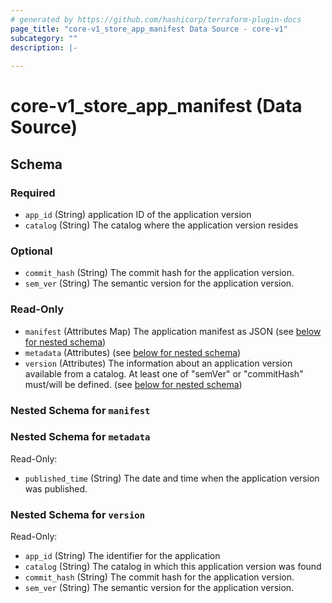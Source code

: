 ```yaml
---
# generated by https://github.com/hashicorp/terraform-plugin-docs
page_title: "core-v1_store_app_manifest Data Source - core-v1"
subcategory: ""
description: |-
  
---
```


# core-v1_store_app_manifest (Data Source)





<!-- schema generated by tfplugindocs -->
## Schema

### Required

- `app_id` (String) application ID of the application version
- `catalog` (String) The catalog where the application version resides

### Optional

- `commit_hash` (String) The commit hash for the application version.
- `sem_ver` (String) The semantic version for the application version.

### Read-Only

- `manifest` (Attributes Map) The application manifest as JSON (see [below for nested schema](#nestedatt--manifest))
- `metadata` (Attributes) (see [below for nested schema](#nestedatt--metadata))
- `version` (Attributes) The information about an application version available from a catalog.
At least one of "semVer" or "commitHash" must/will be defined. (see [below for nested schema](#nestedatt--version))

<a id="nestedatt--manifest"></a>
### Nested Schema for `manifest`


<a id="nestedatt--metadata"></a>
### Nested Schema for `metadata`

Read-Only:

- `published_time` (String) The date and time when the application version was published.


<a id="nestedatt--version"></a>
### Nested Schema for `version`

Read-Only:

- `app_id` (String) The identifier for the application
- `catalog` (String) The catalog in which this application version was found
- `commit_hash` (String) The commit hash for the application version.
- `sem_ver` (String) The semantic version for the application version.
